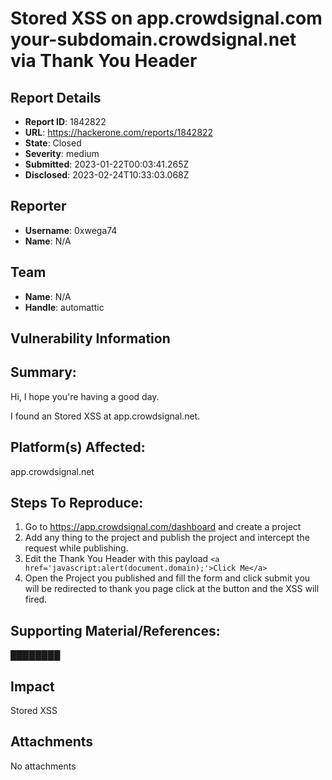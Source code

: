 # Stored XSS on app.crowdsignal.com  your-subdomain.crowdsignal.net via Thank You Header

## Report Details
- **Report ID**: 1842822
- **URL**: https://hackerone.com/reports/1842822
- **State**: Closed
- **Severity**: medium
- **Submitted**: 2023-01-22T00:03:41.265Z
- **Disclosed**: 2023-02-24T10:33:03.068Z

## Reporter
- **Username**: 0xwega74
- **Name**: N/A

## Team
- **Name**: N/A
- **Handle**: automattic

## Vulnerability Information
## Summary:
Hi, I hope you're having a good day.

I found an Stored XSS at app.crowdsignal.net.

## Platform(s) Affected:
app.crowdsignal.net

## Steps To Reproduce:

  1. Go to https://app.crowdsignal.com/dashboard and create a project
  1. Add any thing to the project and publish the project and intercept the request while publishing.
  1. Edit the Thank You Header with this payload `<a href='javascript:alert(document.domain);'>Click Me</a>`
  1. Open the Project you published and fill the form and click submit you will be redirected to thank you page click at the button and the XSS will fired.

## Supporting Material/References:

████████

## Impact

Stored XSS

## Attachments
No attachments
